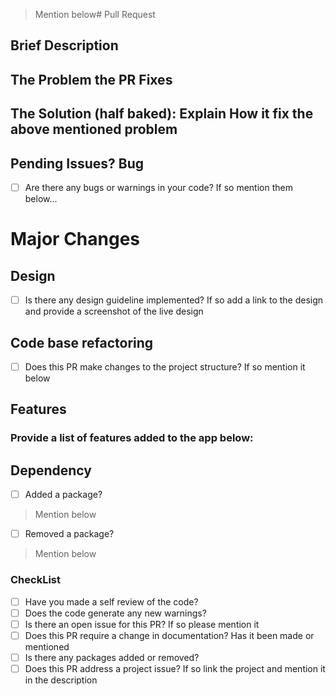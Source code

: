 > Mention below# Pull Request
## Brief Description

## The Problem the PR Fixes

## The Solution (half baked): Explain How  it fix the above mentioned problem

## Pending Issues? Bug
- [ ] Are there any bugs or warnings in your code?
If so mention them below...

# Major Changes
## Design 
- [ ] Is there any design guideline implemented? If so add a link to the design and provide a screenshot of the live design

## Code base refactoring
 - [ ] Does this PR make changes to the project structure? If so mention it below

## Features
### Provide a list of features added to the app below:

## Dependency
- [ ]  Added a package?
> Mention below
- [ ] Removed a package?
> Mention below

### CheckList
- [ ]  Have you made a self review of the code?
- [ ] Does the code generate any new warnings? 
- [ ] Is there an open issue for this PR? If so please mention it
- [ ] Does this PR require a change in documentation? Has it been made or mentioned
- [ ] Is there any packages added or removed?
- [ ] Does this PR address a project issue? If so link the project and mention it in the description